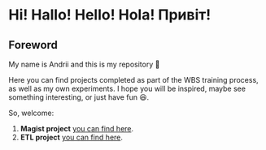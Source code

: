 # Hi! Hallo! Hello! Hola! Привіт!

## Foreword
My name is Andrii and this is my repository 👋

Here you can find projects completed as part of the WBS training process, as well as my own experiments.  I hope you will be inspired, maybe see something interesting, or just have fun 😆.

So, welcome:

1. __Magist project__ [you can find here](https://github.com/MekhAnd/Practice-DADS/blob/main/WBSCodingSchool/Magist%20project/README.md).
2. __ETL project__ [you can find here](https://github.com/MekhAnd/Practice-DADS/blob/main/WBSCodingSchool/ETL_pipline_project/README.md).